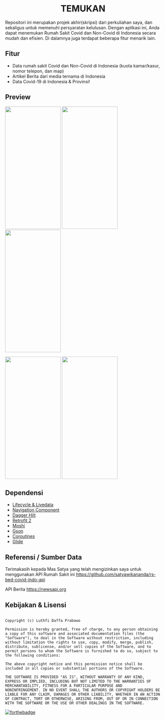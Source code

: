 <div align="center">
<h1>TEMUKAN</h1>
</div>
Repositori ini merupakan projek akhir(skripsi) dari perkuliahan saya, dan sekaligus untuk memenuhi persyaratan kelulusan. Dengan aplikasi ini, Anda dapat menemukan Rumah Sakit Covid dan Non-Covid di Indonesia secara mudah dan efisien. Di dalamnya juga terdapat beberapa fitur menarik lain.

## Fitur
- Data rumah sakit Covid dan Non-Covid di Indonesia (kuota kamar/kasur, nomor telepon, dan map)
- Artikel Berita dari media ternama di Indonesia
- Data Covid-19 di Indonesia & Provinsi!

## Preview
<img src = "https://user-images.githubusercontent.com/68842666/157479211-2a9bf740-0cc6-4e4a-97a9-b063655cbae9.jpg" width = 180 height = 395/>  <img src = "https://user-images.githubusercontent.com/68842666/157482449-c9a4c2a7-ab73-4213-8e10-3d67544ea1da.jpg" width = 180 height = 395/>  <img src = "https://user-images.githubusercontent.com/68842666/157482592-9182dbb9-a5ed-4388-a62e-d29738604fa7.jpg" width = 180 height = 395/>

<img src = "https://user-images.githubusercontent.com/68842666/157481939-ef4a97ff-3a55-4477-b05a-41fd717b44e1.jpg" width = 180 height = 395/>  <img src = "https://user-images.githubusercontent.com/68842666/157480938-8fb97ef7-446e-43c7-b51c-04344bda9ba9.jpg" width = 180 height = 395/>



## Dependensi
- [Lifecycle & Livedata](https://developer.android.com/jetpack/androidx/releases/lifecycle)
- [Navigation Component](https://developer.android.com/jetpack/androidx/releases/navigation)
- [Dagger Hilt](https://dagger.dev/hilt/)
- [Retrofit 2](https://square.github.io/retrofit/)
- [Moshi](https://github.com/square/moshi)
- [Gson](https://github.com/google/gson)
- [Coroutines](https://developer.android.com/kotlin/coroutines?gclsrc=aw.ds&gclid=CjwKCAiAnO2MBhApEiwA8q0HYSKx8VWo_WPkBPO0Oiku9QN_d0sbi6zHhntW8pD7ZsAjciGIp7_oyhoCjvgQAvD_BwE)
- [Glide](https://github.com/bumptech/glide)

## Referensi / Sumber Data
Terimakasih kepada Mas Satya yang telah mengizinkan saya untuk menggunakan API Rumah Sakit ini
https://github.com/satyawikananda/rs-bed-covid-indo-api

API Berita 
https://newsapi.org

## Kebijakan & Lisensi

```

Copyright (c) Luthfi Daffa Prabowo

Permission is hereby granted, free of charge, to any person obtaining
a copy of this software and associated documentation files (the
"Software"), to deal in the Software without restriction, including
without limitation the rights to use, copy, modify, merge, publish,
distribute, sublicense, and/or sell copies of the Software, and to
permit persons to whom the Software is furnished to do so, subject to
the following conditions:

The above copyright notice and this permission notice shall be
included in all copies or substantial portions of the Software.

THE SOFTWARE IS PROVIDED "AS IS", WITHOUT WARRANTY OF ANY KIND,
EXPRESS OR IMPLIED, INCLUDING BUT NOT LIMITED TO THE WARRANTIES OF
MERCHANTABILITY, FITNESS FOR A PARTICULAR PURPOSE AND
NONINFRINGEMENT. IN NO EVENT SHALL THE AUTHORS OR COPYRIGHT HOLDERS BE
LIABLE FOR ANY CLAIM, DAMAGES OR OTHER LIABILITY, WHETHER IN AN ACTION
OF CONTRACT, TORT OR OTHERWISE, ARISING FROM, OUT OF OR IN CONNECTION
WITH THE SOFTWARE OR THE USE OR OTHER DEALINGS IN THE SOFTWARE.

```

[![forthebadge](https://forthebadge.com/images/badges/built-with-love.svg)](https://forthebadge.com)

